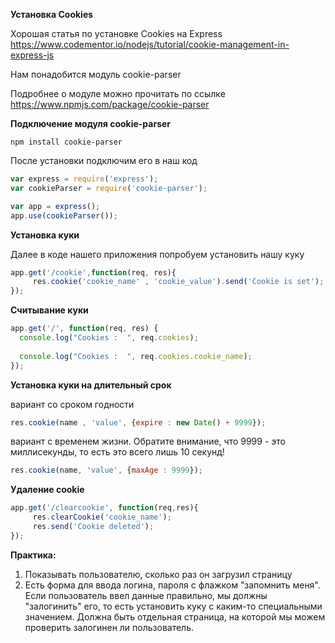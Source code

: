 **Установка Cookies**

Хорошая статья по установке Cookies на Express
https://www.codementor.io/nodejs/tutorial/cookie-management-in-express-js

Нам понадобится модуль cookie-parser

Подробнее о модуле можно прочитать по ссылке
https://www.npmjs.com/package/cookie-parser

**Подключение модуля cookie-parser**

```
npm install cookie-parser
```

После установки подключим его в наш код

```js
var express = require('express');
var cookieParser = require('cookie-parser');

var app = express();
app.use(cookieParser());
```

**Установка куки**

Далее в коде нашего приложения попробуем установить нашу куку

```js
app.get('/cookie',function(req, res){
     res.cookie('cookie_name' , 'cookie_value').send('Cookie is set');
});
```

**Считывание куки**

```js
app.get('/', function(req, res) {
  console.log("Cookies :  ", req.cookies);
  
  console.log("Cookies :  ", req.cookies.cookie_name);
});
```

**Установка куки на длительный срок**

вариант со сроком годности

```js
res.cookie(name , 'value', {expire : new Date() + 9999});
```

вариант с временем жизни. Обратите внимание, что 9999 - это миллисекунды, то есть это всего лишь 10 секунд!

```js
res.cookie(name, 'value', {maxAge : 9999});
```

**Удаление cookie**

```js
app.get('/clearcookie', function(req,res){
     res.clearCookie('cookie_name');
     res.send('Cookie deleted');
});
```


**Практика:**

1. Показывать пользователю, сколько раз он загрузил страницу
2. Есть форма для ввода логина, пароля с флажком "запомнить меня". Если пользователь ввел данные правильно, мы должны "залогинить" его, то есть установить куку с каким-то специальными значением. Должна быть отдельная страница, на которой мы можем проверить залогинен ли пользователь.